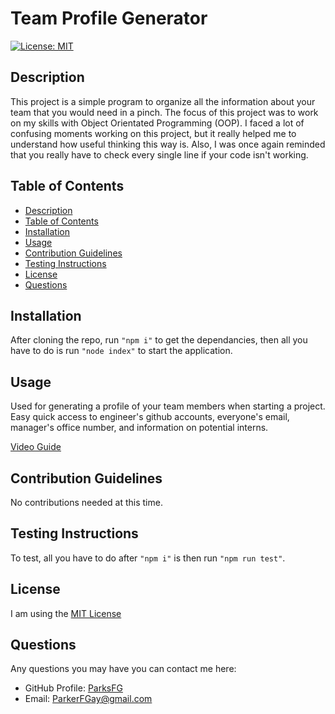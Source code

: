 # Team Profile Generator
  
  [![License: MIT](https://img.shields.io/badge/License-MIT-yellow.svg)](https://opensource.org/licenses/MIT)
  
## Description

This project is a simple program to organize all the information about your team that you would need in a pinch.  The focus of this project was to work on my skills with Object Orientated Programming (OOP).  I faced a lot of confusing moments working on this project, but it really helped me to understand how useful thinking this way is.  Also, I was once again reminded that you really have to check every single line if your code isn't working.

## Table of Contents

  - [Description](#description)
  - [Table of Contents](#table-of-contents)
  - [Installation](#installation)
  - [Usage](#usage)
  - [Contribution Guidelines](#contribution-guidelines)
  - [Testing Instructions](#testing-instructions)
  - [License](#license)
  - [Questions](#questions)

## Installation

After cloning the repo, run `"npm i"` to get the dependancies, then all you have to do is run `"node index"` to start the application.

## Usage

Used for generating a profile of your team members when starting a project.  Easy quick access to engineer's github accounts, everyone's email, manager's office number, and information on potential interns.

[Video Guide](https://drive.google.com/file/d/1r1E2_fRRchw1hoGnInG1C0oraw4y4Pak/view)

## Contribution Guidelines

No contributions needed at this time.

## Testing Instructions

To test, all you have to do after `"npm i"` is then run `"npm run test"`.

## License

I am using the [MIT License](https://choosealicense.com/licenses/mit/)

## Questions

Any questions you may have you can contact me here:
- GitHub Profile: [ParksFG](https://github.com/ParksFG)
- Email: ParkerFGay@gmail.com
